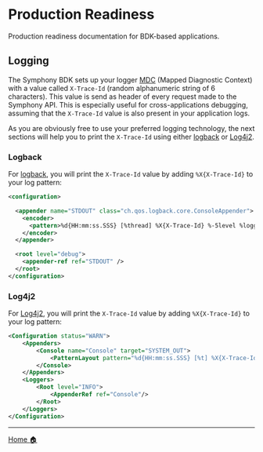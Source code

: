 # Production Readiness
Production readiness documentation for BDK-based applications.

## Logging
The Symphony BDK sets up your logger [MDC](http://logback.qos.ch/manual/mdc.html) (Mapped Diagnostic Context) with a value
called `X-Trace-Id` (random alphanumeric string of 6 characters). This value is send as header of every request made to
the Symphony API. This is especially useful for cross-applications debugging, assuming that the `X-Trace-Id` value is 
also present in your application logs.

As you are obviously free to use your preferred logging technology, the next sections will help you to print the 
`X-Trace-Id` using either [logback](http://logback.qos.ch/) or [Log4j2](https://logging.apache.org/log4j/2.x/).

### Logback
For [logback](http://logback.qos.ch/), you will print the `X-Trace-Id` value by adding `%X{X-Trace-Id}` to your log pattern:
```xml
<configuration>

  <appender name="STDOUT" class="ch.qos.logback.core.ConsoleAppender">
    <encoder>
      <pattern>%d{HH:mm:ss.SSS} [%thread] %X{X-Trace-Id} %-5level %logger{36} - %msg%n</pattern>
    </encoder>
  </appender>

  <root level="debug">
    <appender-ref ref="STDOUT" />
  </root>
</configuration>
```

### Log4j2
For [Log4j2](https://logging.apache.org/log4j/2.x/), you will print the `X-Trace-Id` value by adding `%X{X-Trace-Id}` to 
your log pattern:
```xml
<Configuration status="WARN">
    <Appenders>
        <Console name="Console" target="SYSTEM_OUT">
            <PatternLayout pattern="%d{HH:mm:ss.SSS} [%t] %X{X-Trace-Id} %-5level %logger{36} - %msg%n"/>
        </Console>
    </Appenders>
    <Loggers>
        <Root level="INFO">
            <AppenderRef ref="Console"/>
        </Root>
    </Loggers>
</Configuration>
```

----
[Home :house:](../index.md)
